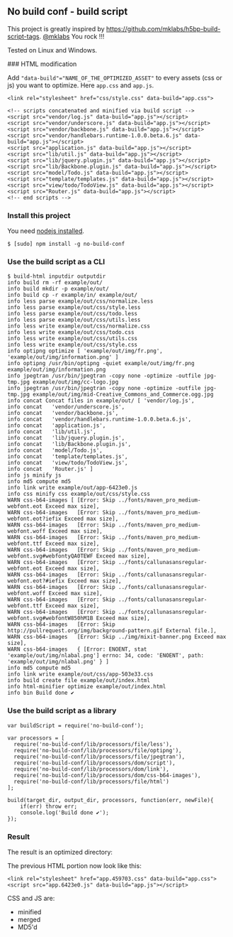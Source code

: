 No build conf - build script
----------------------------

This project is greatly inspired by <https://github.com/mklabs/h5bp-build-script-tags>. [@mklabs](https://github.com/mklabs) You rock !!!

Tested on Linux and Windows.

### HTML modification

Add `"data-build"="NAME_OF_THE_OPTIMIZED_ASSET"` to every assets (css or js) you want to
optimize. Here `app.css` and `app.js`.

    <link rel="stylesheet" href="css/style.css" data-build="app.css">

    <!-- scripts concatenated and minified via build script -->
    <script src="vendor/log.js" data-build="app.js"></script>
    <script src="vendor/underscore.js" data-build="app.js"></script>
    <script src="vendor/backbone.js" data-build="app.js"></script>
    <script src="vendor/handlebars.runtime-1.0.0.beta.6.js" data-build="app.js"></script>
    <script src="application.js" data-build="app.js"></script>
    <script src="lib/util.js" data-build="app.js"></script>
    <script src="lib/jquery.plugin.js" data-build="app.js"></script>
    <script src="lib/Backbone.plugin.js" data-build="app.js"></script>
    <script src="model/Todo.js" data-build="app.js"></script>
    <script src="template/templates.js" data-build="app.js"></script>
    <script src="view/todo/TodoView.js" data-build="app.js"></script>
    <script src="Router.js" data-build="app.js"></script>
    <!-- end scripts -->

### Install this project

You need [nodejs installed](http://nodejs.org/#download).

    $ [sudo] npm install -g no-build-conf


### Use the build script as a CLI

    $ build-html inputdir outputdir
    info build rm -rf example/out/
    info build mkdir -p example/out/
    info build cp -r example/in/ example/out/
    info less parse example/out/css/normalize.less
    info less parse example/out/css/style.less
    info less parse example/out/css/todo.less
    info less parse example/out/css/utils.less
    info less write example/out/css/normalize.css
    info less write example/out/css/todo.css
    info less write example/out/css/utils.css
    info less write example/out/css/style.css
    info optipng optimize [ 'example/out/img/fr.png', 'example/out/img/information.png' ]
    info optipng /usr/bin/optipng -quiet example/out/img/fr.png example/out/img/information.png
    info jpegtran /usr/bin/jpegtran -copy none -optimize -outfile jpg-tmp.jpg example/out/img/cc-logo.jpg
    info jpegtran /usr/bin/jpegtran -copy none -optimize -outfile jpg-tmp.jpg example/out/img/mid-Creative_Commons_and_Commerce.ogg.jpg
    info concat Concat files in example/out/ [ 'vendor/log.js',
    info concat   'vendor/underscore.js',
    info concat   'vendor/backbone.js',
    info concat   'vendor/handlebars.runtime-1.0.0.beta.6.js',
    info concat   'application.js',
    info concat   'lib/util.js',
    info concat   'lib/jquery.plugin.js',
    info concat   'lib/Backbone.plugin.js',
    info concat   'model/Todo.js',
    info concat   'template/templates.js',
    info concat   'view/todo/TodoView.js',
    info concat   'Router.js' ]
    info js minify js
    info md5 compute md5
    info link write example/out/app-6423e0.js
    info css minify css example/out/css/style.css
    WARN css-b64-images [ [Error: Skip ../fonts/maven_pro_medium-webfont.eot Exceed max size],
    WARN css-b64-images   [Error: Skip ../fonts/maven_pro_medium-webfont.eot?iefix Exceed max size],
    WARN css-b64-images   [Error: Skip ../fonts/maven_pro_medium-webfont.woff Exceed max size],
    WARN css-b64-images   [Error: Skip ../fonts/maven_pro_medium-webfont.ttf Exceed max size],
    WARN css-b64-images   [Error: Skip ../fonts/maven_pro_medium-webfont.svg#webfontyQA0TEWF Exceed max size],
    WARN css-b64-images   [Error: Skip ../fonts/callunasansregular-webfont.eot Exceed max size],
    WARN css-b64-images   [Error: Skip ../fonts/callunasansregular-webfont.eot?#iefix Exceed max size],
    WARN css-b64-images   [Error: Skip ../fonts/callunasansregular-webfont.woff Exceed max size],
    WARN css-b64-images   [Error: Skip ../fonts/callunasansregular-webfont.ttf Exceed max size],
    WARN css-b64-images   [Error: Skip ../fonts/callunasansregular-webfont.svg#webfontW850hM1B Exceed max size],
    WARN css-b64-images   [Error: Skip http://pullrequest.org/img/background-pattern.gif External file.],
    WARN css-b64-images   [Error: Skip ../img/mixit-banner.png Exceed max size],
    WARN css-b64-images   { [Error: ENOENT, stat 'example/out/img/nlabal.png'] errno: 34, code: 'ENOENT', path: 'example/out/img/nlabal.png' } ]
    info md5 compute md5
    info link write example/out/css/app-503e33.css
    info build create file example/out/index.html
    info html-minifier optimize example/out/index.html
    info bin Build done ✔


### Use the build script as a library

    var buildScript = require('no-build-conf');

    var processors = [
      require('no-build-conf/lib/processors/file/less'),
      require('no-build-conf/lib/processors/file/optipng'),
      require('no-build-conf/lib/processors/file/jpegtran'),
      require('no-build-conf/lib/processors/dom/script'),
      require('no-build-conf/lib/processors/dom/link'),
      require('no-build-conf/lib/processors/dom/css-b64-images'),
      require('no-build-conf/lib/processors/file/html')
    ];

    build(target_dir, output_dir, processors, function(err, newFile){
        if(err) throw err;
        console.log('Build done ✔');
    });


### Result

The result is an optimized directory:

The previous HTML portion now look like this:

    <link rel="stylesheet" href="app.459703.css" data-build="app.css">
    <script src="app.6423e0.js" data-build="app.js"></script>

CSS and JS are:

* minified
* merged
* MD5'd

